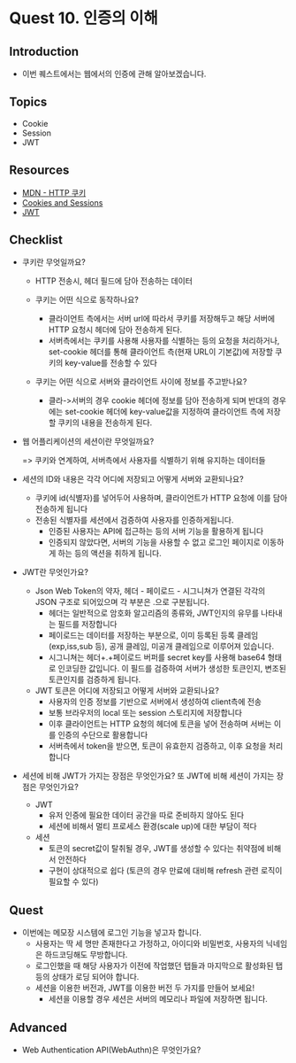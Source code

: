 # Quest 10. 인증의 이해

## Introduction
* 이번 퀘스트에서는 웹에서의 인증에 관해 알아보겠습니다.

## Topics
* Cookie
* Session
* JWT

## Resources
* [MDN - HTTP 쿠키](https://developer.mozilla.org/ko/docs/Web/HTTP/Cookies)
* [Cookies and Sessions](https://web.stanford.edu/~ouster/cgi-bin/cs142-fall10/lecture.php?topic=cookie)
* [JWT](https://jwt.io/)

## Checklist
* 쿠키란 무엇일까요?
  - HTTP 전송시, 헤더 필드에 담아 전송하는 데이터
  - 쿠키는 어떤 식으로 동작하나요?
    - 클라이언트 측에서는 서버 url에 따라서 쿠키를 저장해두고 해당 서버에 HTTP 요청시 헤더에 담아 전송하게 된다.
    - 서버측에서는 쿠키를 사용해 사용자를 식별하는 등의 요청을 처리하거나, set-cookie 헤더를 통해 클라이언트 측(현재 URL이 기본값)에 저장할 쿠키의 key-value를 전송할 수 있다
  
  - 쿠키는 어떤 식으로 서버와 클라이언트 사이에 정보를 주고받나요?
    - 클라->서버의 경우 cookie 헤더에 정보를 담아 전송하게 되며 반대의 경우에는 set-cookie 헤더에 key-value값을 지정하여 클라이언트 측에 저장할 쿠키의 내용을 전송하게 된다.
  
* 웹 어플리케이션의 세션이란 무엇일까요?

  => 쿠키와 연계하여, 서버측에서 사용자를 식별하기 위해 유지하는 데이터들

* 세션의 ID와 내용은 각각 어디에 저장되고 어떻게 서버와 교환되나요?

  - 쿠키에 id(식별자)를 넣어두어 사용하며, 클라이언트가 HTTP 요청에 이를 담아 전송하게 됩니다
  - 전송된 식별자를 세션에서 검증하여 사용자를 인증하게됩니다.
    - 인증된 사용자는 API에 접근하는 등의 서버 기능을 활용하게 됩니다
    - 인증되지 않았다면, 서버의 기능을 사용할 수 없고 로그인 페이지로 이동하게 하는 등의 액션을 취하게 됩니다.

* JWT란 무엇인가요?

  - Json Web Token의 약자, 헤더 - 페이로드 - 시그니쳐가 연결된 각각의 JSON 구조로 되어있으며 각 부분은 .으로 구분됩니다.
    - 헤더는 일반적으로 암호화 알고리즘의 종류와, JWT인지의 유무를 나타내는 필드를 저장합니다
    - 페이로드는 데이터를 저장하는 부분으로, 이미 등록된 등록 클레임 (exp,iss,sub 등), 공개 클레임, 미공개 클레임으로 이루어져 있습니다.
    - 시그니쳐는 헤더+.+페이로드 버퍼를 secret key를 사용해 base64 형태로 인코딩한 값입니다. 이 필드를 검증하여 서버가 생성한 토큰인지, 변조된 토큰인지를 검증하게 됩니다.
  - JWT 토큰은 어디에 저장되고 어떻게 서버와 교환되나요?
    - 사용자의 인증 정보를 기반으로 서버에서 생성하여 client측에 전송
    - 보통 브라우저의 local 또는 session 스토리지에 저장합니다
    - 이후 클라이언트는 HTTP 요청의 헤더에 토큰을 넣어 전송하며 서버는 이를 인증의 수단으로 활용합니다
    - 서버측에서 token을 받으면, 토큰이 유효한지 검증하고, 이후 요청을 처리합니다

* 세션에 비해 JWT가 가지는 장점은 무엇인가요? 또 JWT에 비해 세션이 가지는 장점은 무엇인가요?

  - JWT
    - 유저 인증에 필요한 데이터 공간을 따로 준비하지 않아도 된다
    - 세션에 비해서 멀티 프로세스 환경(scale up)에 대한 부담이 적다
  - 세션
    - 토큰의 secret값이 탈취될 경우, JWT를 생성할 수 있다는 취약점에 비해서 안전하다
    - 구현이 상대적으로 쉽다 (토큰의 경우 만료에 대비해 refresh 관련 로직이 필요할 수 있다)

## Quest
* 이번에는 메모장 시스템에 로그인 기능을 넣고자 합니다.
  * 사용자는 딱 세 명만 존재한다고 가정하고, 아이디와 비밀번호, 사용자의 닉네임은 하드코딩해도 무방합니다.
  * 로그인했을 때 해당 사용자가 이전에 작업했던 탭들과 마지막으로 활성화된 탭 등의 상태가 로딩 되어야 합니다.
  * 세션을 이용한 버전과, JWT를 이용한 버전 두 가지를 만들어 보세요!
    * 세션을 이용할 경우 세션은 서버의 메모리나 파일에 저장하면 됩니다.

## Advanced
* Web Authentication API(WebAuthn)은 무엇인가요?
